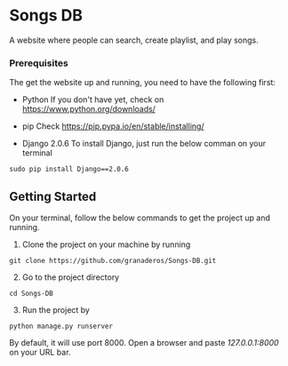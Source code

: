 # Songs DB

A website where people can search, create playlist, and play songs.


### Prerequisites

The get the website up and running, you need to have the following first:

* Python
If you don't have yet, check on https://www.python.org/downloads/

* pip
Check https://pip.pypa.io/en/stable/installing/

* Django 2.0.6
To install Django, just run the below comman on your terminal

```
sudo pip install Django==2.0.6
```

## Getting Started

On your terminal, follow the below commands to get the project up and running.

1. Clone the project on your machine by running
```
git clone https://github.com/granaderos/Songs-DB.git
```

2. Go to the project directory
```
cd Songs-DB
```

3. Run the project by
```
python manage.py runserver
```
By default, it will use port 8000. Open a browser and paste *127.0.0.1:8000* on your URL bar. 

